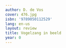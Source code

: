 ```yaml
---
author: D. de Vos
cover: 476.jpg
isbn: '9789050112529'
lang: en-us
layout: review
title: Vogelzang in beeld
year: 0
---
```


